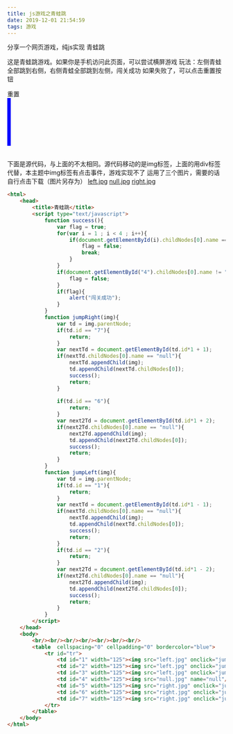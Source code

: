 ```yaml
---
title: js游戏之青蛙跳
date: 2019-12-01 21:54:59
tags: 游戏
---
```

分享一个网页游戏，纯js实现
青蛙跳
<!--more-->
这是青蛙跳游戏。如果你是手机访问此页面，可以尝试横屏游戏
玩法：左侧青蛙全部跳到右侧，右侧青蛙全部跳到左侧，闯关成功
如果失败了，可以点击重置按钮

<body>
<script type="text/javascript"> 
    function success(){
        var flag = true;
        for(var i = 1 ; i < 4 ; i++){
            if(document.getElementById(i).childNodes[0].getAttribute("value") == "left"){
                flag = false;
                break;
            }
        }
        if(document.getElementById("4").childNodes[0].getAttribute("value") != "null"){
            flag = false;	
        }   
        if(flag){
            alert("闯关成功");
        }
    }
    function jumpRight(div){
        var td = div.parentNode;
        if(td.id == "7"){
            return;
        }
        var nextTd = document.getElementById(td.id*1 + 1);
        if(nextTd.childNodes[0].getAttribute("value") == "null"){
            nextTd.appendChild(div);
            td.appendChild(nextTd.childNodes[0]);
            success();
            return;
        }
        if(td.id == "6"){
            return;
        }
        var next2Td = document.getElementById(td.id*1 + 2);
        if(next2Td.childNodes[0].getAttribute("value") == "null"){
            next2Td.appendChild(div);
            td.appendChild(next2Td.childNodes[0]);
            success();
            return;
        }
    }
    function jumpLeft(div){
        var td = div.parentNode;
        if(td.id == "1"){
            return;
        }
        var nextTd = document.getElementById(td.id*1 - 1);
        if(nextTd.childNodes[0].getAttribute("value") == "null"){
            nextTd.appendChild(div);
            td.appendChild(nextTd.childNodes[0]);
            success();
            return;
        }
        if(td.id == "2"){
            return;
        }
        var next2Td = document.getElementById(td.id*1 - 2);
        if(next2Td.childNodes[0].getAttribute("value") == "null"){
            next2Td.appendChild(div);
            td.appendChild(next2Td.childNodes[0]);
            success();
            return;
        }
    }
    function reset(){
        var tr=document.getElementById("tr");
        tr.innerHTML='<td style="border: 0;padding: 0;" id="1"><div style="background:url(left.jpg);background-size:100% 100%; height:100px;width:100px;" onclick="jumpRight(this);" value="left"></div></td>'+
        '<td style="border: 0;padding: 0;" id="2"><div style="background:url(left.jpg);background-size:100% 100%; height:100px;width:100px;" onclick="jumpRight(this);" value="left"></div></td>'+
        '<td style="border: 0;padding: 0;" id="3"><div style="background:url(left.jpg);background-size:100% 100%; height:100px;width:100px;" onclick="jumpRight(this);" value="left"></div></td>'+
        '<td style="border: 0;padding: 0;" id="4"><div style="background:url(null.jpg);background-size:100% 100%; height:100px;width:100px;" value="null"></div></td>'+
        '<td style="border: 0;padding: 0;" id="5"><div style="background:url(right.jpg);background-size:100% 100%; height:100px;width:100px;" onclick="jumpLeft(this);" value="right"></div></td>'+
        '<td style="border: 0;padding: 0;" id="6"><div style="background:url(right.jpg);background-size:100% 100%; height:100px;width:100px;" onclick="jumpLeft(this);" value="right"></div></td>'+
        '<td style="border: 0;padding: 0;" id="7"><div style="background:url(right.jpg);background-size:100% 100%; height:100px;width:100px;" onclick="jumpLeft(this);" value="right"></div></td>';
    }
</script>
<a title="重置" style="cursor:pointer;" onclick="reset()">重置</a>
<table style="border-collapse:collapse;border:4px solid blue;;width:0;margin:0">
    <tr id="tr">
        <td style="border: 0;padding: 0;" id="1"><div style="background:url(left.jpg);background-size:100% 100%; height:100px;width:100px;" onclick="jumpRight(this);" value="left"></div></td>
        <td style="border: 0;padding: 0;" id="2"><div style="background:url(left.jpg);background-size:100% 100%; height:100px;width:100px;" onclick="jumpRight(this);" value="left"></div></td>
        <td style="border: 0;padding: 0;" id="3"><div style="background:url(left.jpg);background-size:100% 100%; height:100px;width:100px;" onclick="jumpRight(this);" value="left"></div></td>
        <td style="border: 0;padding: 0;" id="4"><div style="background:url(null.jpg);background-size:100% 100%; height:100px;width:100px;" value="null"></div></td>
        <td style="border: 0;padding: 0;" id="5"><div style="background:url(right.jpg);background-size:100% 100%; height:100px;width:100px;" onclick="jumpLeft(this);" value="right"></div></td>
        <td style="border: 0;padding: 0;" id="6"><div style="background:url(right.jpg);background-size:100% 100%; height:100px;width:100px;" onclick="jumpLeft(this);" value="right"></div></td>
        <td style="border: 0;padding: 0;" id="7"><div style="background:url(right.jpg);background-size:100% 100%; height:100px;width:100px;" onclick="jumpLeft(this);" value="right"></div></td>
    </tr>
</table>
<br>
</body>

下面是源代码，与上面的不太相同。源代码移动的是img标签，上面的用div标签代替，本主题中img标签有点击事件，游戏实现不了
运用了三个图片，需要的话自行点击下载（图片另存为）
<a href="left.jpg" target="_blank">left.jpg</a>
<a href="null.jpg" target="_blank">null.jpg</a>
<a href="right.jpg" target="_blank">right.jpg</a>

```html
<html>
	<head>
		<title>青蛙跳</title>
		<script type="text/javascript"> 
			function success(){
				var flag = true;
				for(var i = 1 ; i < 4 ; i++){
					if(document.getElementById(i).childNodes[0].name == "left"){
						flag = false;
						break;
					}
				}
				if(document.getElementById("4").childNodes[0].name != "null"){
					flag = false;	
				}	
				if(flag){
					alert("闯关成功");
				}
			}			
			function jumpRight(img){
				var td = img.parentNode;
				if(td.id == "7"){
					return;
				}
				var nextTd = document.getElementById(td.id*1 + 1);
				if(nextTd.childNodes[0].name == "null"){
					nextTd.appendChild(img);
					td.appendChild(nextTd.childNodes[0]);
					success();
					return;
				}
				
				if(td.id == "6"){
					return;
				}
				var next2Td = document.getElementById(td.id*1 + 2);
				if(next2Td.childNodes[0].name == "null"){
					next2Td.appendChild(img);
					td.appendChild(next2Td.childNodes[0]);
					success();
					return;
				}			
			}
			function jumpLeft(img){
				var td = img.parentNode;
				if(td.id == "1"){
					return;
				}
				var nextTd = document.getElementById(td.id*1 - 1);
				if(nextTd.childNodes[0].name == "null"){
					nextTd.appendChild(img);
					td.appendChild(nextTd.childNodes[0]);
					success();
					return;
				}
				if(td.id == "2"){
					return;
				}
				var next2Td = document.getElementById(td.id*1 - 2);
				if(next2Td.childNodes[0].name == "null"){
					next2Td.appendChild(img);
					td.appendChild(next2Td.childNodes[0]);
					success();
					return;
				}
			}
		</script>		
	</head>
	<body>
		<br/><br/><br/><br/><br/><br/><br/>
		<table  cellspacing="0" cellpadding="0" bordercolor="blue">
			<tr id="tr">
				<td id="1" width="125"><img src="left.jpg" onclick="jumpRight(this);" name="left"/></td>
				<td id="2" width="125"><img src="left.jpg" onclick="jumpRight(this);" name="left"/></td>
				<td id="3" width="125"><img src="left.jpg" onclick="jumpRight(this);" name="left"/></td>
				<td id="4" width="125"><img src="null.jpg" name="null"/></td>
				<td id="5" width="125"><img src="right.jpg" onclick="jumpLeft(this);" name="right"/></td>
				<td id="6" width="125"><img src="right.jpg" onclick="jumpLeft(this);" name="right"/></td>
				<td id="7" width="125"><img src="right.jpg" onclick="jumpLeft(this);" name="right"/></td>
			</tr>
		</table>
	</body>
</html>
```